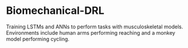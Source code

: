 # Biomechanical-DRL
Training LSTMs and ANNs to perform tasks with musculoskeletal models. Environments include human arms performing reaching and a monkey model performing cycling.

